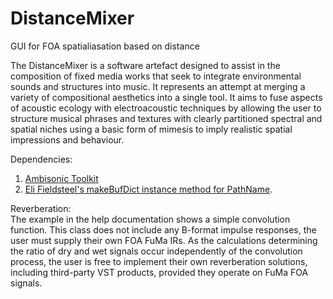 # DistanceMixer
GUI for FOA spatialiasation based on distance

The DistanceMixer is a software artefact designed to assist in the composition of fixed media works that seek to integrate environmental sounds and structures into music. It represents an attempt at merging a variety of compositional aesthetics into a single tool. It aims to fuse aspects of acoustic ecology with electroacoustic techniques by allowing the user to structure musical phrases and textures with clearly partitioned spectral and spatial niches using a basic form of mimesis to imply realistic spatial impressions and behaviour.

Dependencies:
1. [Ambisonic Toolkit](www.ambisonictoolkit.net)
2. [Eli Fieldsteel's makeBufDict instance method for PathName](https://gist.github.com/elifieldsteel/396cd1326d3c981ba1fd2a3c47d90ea3).

Reverberation:    
The example in the help documentation shows a simple convolution function. This class does not include any B-format impulse responses, the user must supply their own FOA FuMa IRs. As the calculations determining the ratio of dry and wet signals occur independently of the convolution process, the user is free to implement their own reverberation solutions, including third-party VST products, provided they operate on FuMa FOA signals.  

